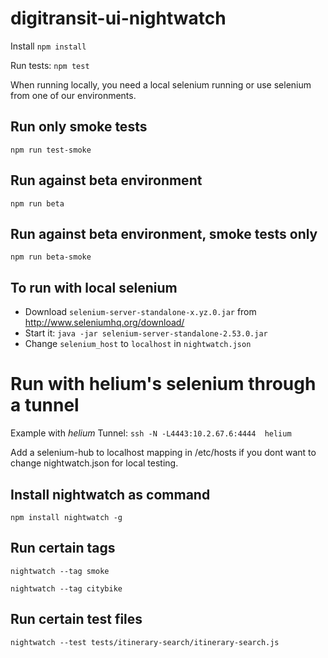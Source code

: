 # digitransit-ui-nightwatch

Install ```npm install```

Run tests: ```npm test```

When running locally, you need a local selenium running or use selenium from one of our environments.

## Run only smoke tests
```npm run test-smoke```

## Run against beta environment
```npm run beta```

## Run against beta environment, smoke tests only
```npm run beta-smoke```

## To run with local selenium
+ Download `selenium-server-standalone-x.yz.0.jar` from  http://www.seleniumhq.org/download/
+ Start it: `java -jar selenium-server-standalone-2.53.0.jar`
+ Change `selenium_host` to `localhost` in `nightwatch.json`

# Run with helium's selenium through a tunnel
Example with *helium*
Tunnel: ```ssh -N -L4443:10.2.67.6:4444  helium```

Add a selenium-hub to localhost mapping in /etc/hosts if you dont want to change nightwatch.json for local testing.

## Install nightwatch as command
```npm install nightwatch -g```

## Run certain tags
```nightwatch --tag smoke```

```nightwatch --tag citybike```

## Run certain test files
```nightwatch --test tests/itinerary-search/itinerary-search.js```
